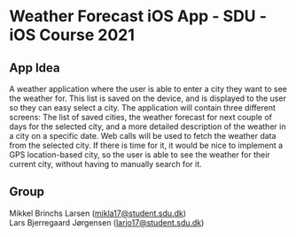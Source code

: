 # Weather Forecast iOS App - SDU - iOS Course 2021

## App Idea
A weather application where the user is able to enter a city they want to see the weather for. This list is saved on the device, and is displayed to the user so they can easy select a city. The application will contain three different screens: The list of saved cities, the weather forecast for next couple of days for the selected city, and a more detailed description of the weather in a city on a specific date. Web calls will be used to fetch the weather data from the selected city. If there is time for it, it would be nice to implement a GPS location-based city, so the user is able to see the weather for their current city, without having to manually search for it.

## Group
Mikkel Brinchs Larsen (mikla17@student.sdu.dk) <br/>
Lars Bjerregaard Jørgensen (larjo17@student.sdu.dk)
